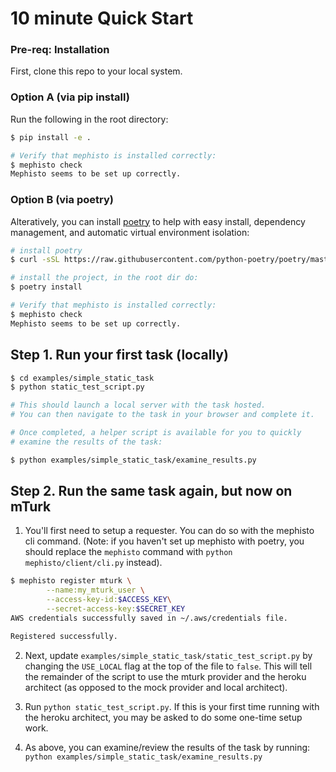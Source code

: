 # 10 minute Quick Start

### Pre-req: Installation

First, clone this repo to your local system.

### Option A (via pip install)
Run the following in the root directory:

```bash
$ pip install -e .

# Verify that mephisto is installed correctly:
$ mephisto check
Mephisto seems to be set up correctly.
```

### Option B (via poetry)
Alteratively, you can install [poetry](https://github.com/python-poetry/poetry) to help with easy install, dependency management, and automatic virtual environment isolation:

```bash
# install poetry
$ curl -sSL https://raw.githubusercontent.com/python-poetry/poetry/master/get-poetry.py | python

# install the project, in the root dir do:
$ poetry install

# Verify that mephisto is installed correctly:
$ mephisto check
Mephisto seems to be set up correctly.

```

## Step 1. Run your first task (locally)

```bash
$ cd examples/simple_static_task
$ python static_test_script.py

# This should launch a local server with the task hosted.
# You can then navigate to the task in your browser and complete it.

# Once completed, a helper script is available for you to quickly
# examine the results of the task:

$ python examples/simple_static_task/examine_results.py

```

## Step 2. Run the same task again, but now on mTurk

1. You'll first need to setup a requester. You can do so with the mephisto cli command. (Note: if you haven't set up mephisto with poetry, you should replace the `mephisto` command with `python mephisto/client/cli.py` instead).

```bash
$ mephisto register mturk \
        --name:my_mturk_user \
        --access-key-id:$ACCESS_KEY\
        --secret-access-key:$SECRET_KEY
AWS credentials successfully saved in ~/.aws/credentials file.

Registered successfully.
```

2. Next, update `examples/simple_static_task/static_test_script.py` by changing the `USE_LOCAL` flag at the top of the file to `false`. This will tell the remainder of the script to use the mturk provider and the heroku architect (as opposed to the mock provider and local architect).

3. Run `python static_test_script.py`. If this is your first time running with the heroku architect, you may be asked to do some one-time setup work.

4. As above, you can examine/review the results of the task by running: `python examples/simple_static_task/examine_results.py`